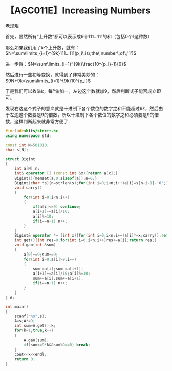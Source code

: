 # 【AGC011E】Increasing Numbers

[老规矩](https://ebola-emperor.blog.luogu.org/solution-at2341)

首先，显然所有“上升数”都可以表示成$9​$个$111...111​$的和（包括$0​$个$1​$这种数）

那么如果我们用了$k$个上升数，就有：$N=\sum\limits_{i=1}^{9k}111...111(p_i\;is\;the\;number\;of\;'1')$

进一步得：$N=\sum\limits_{i=1}^{9k}\frac{10^{p_i}-1}{9}$

然后进行一些初等变换，就得到了非常美妙的：$9N+9k=\sum\limits_{i=1}^{9k}10^{p_i}$

于是我们可以枚举$k$，每当$k$加一，左边这个数就加$9$，然后判断式子能否成立即可。

发现右边这个式子的意义就是十进制下各个数位的数字之和不能超过$9k$，然后由于左边这个数要是$9$的倍数，所以十进制下各个数位的数字之和必须要是$9$的倍数，这样判断起来就非常方便了

```cpp
#include<bits/stdc++.h>
using namespace std;

const int N=501010;
char s[N];

struct Bigint
{
    int a[N],n;
    int& operator [] (const int &x){return a[x];}
    Bigint(){memset(a,0,sizeof(a));n=0;}
    Bigint(char *s){n=strlen(s);for(int i=0;i<n;i++)a[i]=s[n-i-1]-'0';}
    void carry()
    {
        for(int i=0;i<n;i++)
        {
            if(a[i]<=9) continue;
            a[i+1]+=a[i]/10;
            a[i]%=10;
            if(i==n-1) n++;
        }
    }
    Bigint& operator *= (int x){for(int i=0;i<n;i++)a[i]*=x;carry();return *this;}
    int get(){int res=0;for(int i=0;i<n;i++)res+=a[i];return res;}
    void gao(int &sum)
    {
        a[0]+=9;sum+=9;
        for(int i=0;a[i]>9;i++)
        {
            sum-=a[i];sum-=a[i+1];
            a[i+1]+=a[i]/10;a[i]%=10;
            sum+=a[i];sum+=a[i+1];
            if(i==n-1) n++;
        }
    }
} A;

int main()
{
    scanf("%s",s);
    A=s;A*=9;
    int sum=A.get(),k;
    for(k=1;true;k++)
    {
        A.gao(sum);
        if(sum<=9*k&&sum%9==0) break;
    }
    cout<<k<<endl;
    return 0;
}
```

